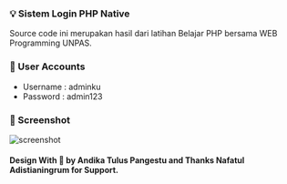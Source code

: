 ### 💡 Sistem Login PHP Native
Source code ini merupakan hasil dari latihan Belajar PHP bersama WEB Programming UNPAS.

### 👥 User Accounts
* Username : adminku
* Password : admin123

### 📸 Screenshot
![screenshot](https://github.com/andikatuluspangestu/SimpleLoginSystem/blob/main/assets/img/Screenshot%20from%202020-11-27%2020-56-21.png)

#### Design With 💖 by Andika Tulus Pangestu and Thanks Nafatul Adistianingrum for Support.
